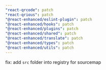 ```yaml
---
"react-qrcode": patch
"react-qrious": patch
"@react-enhanced/eslint-plugin": patch
"@react-enhanced/hooks": patch
"@react-enhanced/plugins": patch
"@react-enhanced/shared": patch
"@react-enhanced/translate": patch
"@react-enhanced/types": patch
"@react-enhanced/utils": patch
---
```


fix: add `src` folder into registry for sourcemap
